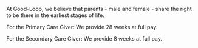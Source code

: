 At Good-Loop, we believe that parents - male and female - share the right to be there in the earliest stages of life. 

For the Primary Care Giver: We provide 28 weeks at full pay. 

For the Secondary Care Giver: We provide 8 weeks at full pay. 
